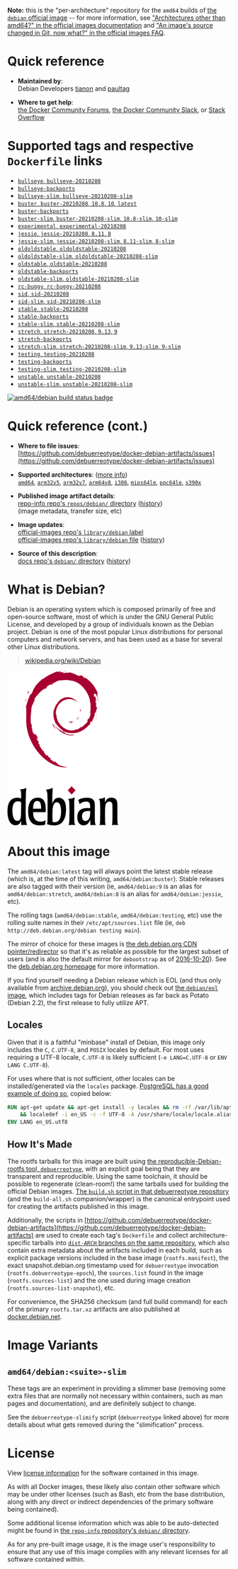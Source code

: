 <!--

********************************************************************************

WARNING:

    DO NOT EDIT "debian/README.md"

    IT IS AUTO-GENERATED

    (from the other files in "debian/" combined with a set of templates)

********************************************************************************

-->

**Note:** this is the "per-architecture" repository for the `amd64` builds of [the `debian` official image](https://hub.docker.com/_/debian) -- for more information, see ["Architectures other than amd64?" in the official images documentation](https://github.com/docker-library/official-images#architectures-other-than-amd64) and ["An image's source changed in Git, now what?" in the official images FAQ](https://github.com/docker-library/faq#an-images-source-changed-in-git-now-what).

# Quick reference

-	**Maintained by**:  
	Debian Developers [tianon](https://qa.debian.org/developer.php?login=tianon) and [paultag](https://qa.debian.org/developer.php?login=paultag)

-	**Where to get help**:  
	[the Docker Community Forums](https://forums.docker.com/), [the Docker Community Slack](https://dockr.ly/slack), or [Stack Overflow](https://stackoverflow.com/search?tab=newest&q=docker)

# Supported tags and respective `Dockerfile` links

-	[`bullseye`, `bullseye-20210208`](https://github.com/debuerreotype/docker-debian-artifacts/blob/b05117a87fbd32f977b4909e399fe368c75767ad/bullseye/Dockerfile)
-	[`bullseye-backports`](https://github.com/debuerreotype/docker-debian-artifacts/blob/b05117a87fbd32f977b4909e399fe368c75767ad/bullseye/backports/Dockerfile)
-	[`bullseye-slim`, `bullseye-20210208-slim`](https://github.com/debuerreotype/docker-debian-artifacts/blob/b05117a87fbd32f977b4909e399fe368c75767ad/bullseye/slim/Dockerfile)
-	[`buster`, `buster-20210208`, `10.8`, `10`, `latest`](https://github.com/debuerreotype/docker-debian-artifacts/blob/b05117a87fbd32f977b4909e399fe368c75767ad/buster/Dockerfile)
-	[`buster-backports`](https://github.com/debuerreotype/docker-debian-artifacts/blob/b05117a87fbd32f977b4909e399fe368c75767ad/buster/backports/Dockerfile)
-	[`buster-slim`, `buster-20210208-slim`, `10.8-slim`, `10-slim`](https://github.com/debuerreotype/docker-debian-artifacts/blob/b05117a87fbd32f977b4909e399fe368c75767ad/buster/slim/Dockerfile)
-	[`experimental`, `experimental-20210208`](https://github.com/debuerreotype/docker-debian-artifacts/blob/b05117a87fbd32f977b4909e399fe368c75767ad/experimental/Dockerfile)
-	[`jessie`, `jessie-20210208`, `8.11`, `8`](https://github.com/debuerreotype/docker-debian-artifacts/blob/b05117a87fbd32f977b4909e399fe368c75767ad/jessie/Dockerfile)
-	[`jessie-slim`, `jessie-20210208-slim`, `8.11-slim`, `8-slim`](https://github.com/debuerreotype/docker-debian-artifacts/blob/b05117a87fbd32f977b4909e399fe368c75767ad/jessie/slim/Dockerfile)
-	[`oldoldstable`, `oldoldstable-20210208`](https://github.com/debuerreotype/docker-debian-artifacts/blob/b05117a87fbd32f977b4909e399fe368c75767ad/oldoldstable/Dockerfile)
-	[`oldoldstable-slim`, `oldoldstable-20210208-slim`](https://github.com/debuerreotype/docker-debian-artifacts/blob/b05117a87fbd32f977b4909e399fe368c75767ad/oldoldstable/slim/Dockerfile)
-	[`oldstable`, `oldstable-20210208`](https://github.com/debuerreotype/docker-debian-artifacts/blob/b05117a87fbd32f977b4909e399fe368c75767ad/oldstable/Dockerfile)
-	[`oldstable-backports`](https://github.com/debuerreotype/docker-debian-artifacts/blob/b05117a87fbd32f977b4909e399fe368c75767ad/oldstable/backports/Dockerfile)
-	[`oldstable-slim`, `oldstable-20210208-slim`](https://github.com/debuerreotype/docker-debian-artifacts/blob/b05117a87fbd32f977b4909e399fe368c75767ad/oldstable/slim/Dockerfile)
-	[`rc-buggy`, `rc-buggy-20210208`](https://github.com/debuerreotype/docker-debian-artifacts/blob/b05117a87fbd32f977b4909e399fe368c75767ad/rc-buggy/Dockerfile)
-	[`sid`, `sid-20210208`](https://github.com/debuerreotype/docker-debian-artifacts/blob/b05117a87fbd32f977b4909e399fe368c75767ad/sid/Dockerfile)
-	[`sid-slim`, `sid-20210208-slim`](https://github.com/debuerreotype/docker-debian-artifacts/blob/b05117a87fbd32f977b4909e399fe368c75767ad/sid/slim/Dockerfile)
-	[`stable`, `stable-20210208`](https://github.com/debuerreotype/docker-debian-artifacts/blob/b05117a87fbd32f977b4909e399fe368c75767ad/stable/Dockerfile)
-	[`stable-backports`](https://github.com/debuerreotype/docker-debian-artifacts/blob/b05117a87fbd32f977b4909e399fe368c75767ad/stable/backports/Dockerfile)
-	[`stable-slim`, `stable-20210208-slim`](https://github.com/debuerreotype/docker-debian-artifacts/blob/b05117a87fbd32f977b4909e399fe368c75767ad/stable/slim/Dockerfile)
-	[`stretch`, `stretch-20210208`, `9.13`, `9`](https://github.com/debuerreotype/docker-debian-artifacts/blob/b05117a87fbd32f977b4909e399fe368c75767ad/stretch/Dockerfile)
-	[`stretch-backports`](https://github.com/debuerreotype/docker-debian-artifacts/blob/b05117a87fbd32f977b4909e399fe368c75767ad/stretch/backports/Dockerfile)
-	[`stretch-slim`, `stretch-20210208-slim`, `9.13-slim`, `9-slim`](https://github.com/debuerreotype/docker-debian-artifacts/blob/b05117a87fbd32f977b4909e399fe368c75767ad/stretch/slim/Dockerfile)
-	[`testing`, `testing-20210208`](https://github.com/debuerreotype/docker-debian-artifacts/blob/b05117a87fbd32f977b4909e399fe368c75767ad/testing/Dockerfile)
-	[`testing-backports`](https://github.com/debuerreotype/docker-debian-artifacts/blob/b05117a87fbd32f977b4909e399fe368c75767ad/testing/backports/Dockerfile)
-	[`testing-slim`, `testing-20210208-slim`](https://github.com/debuerreotype/docker-debian-artifacts/blob/b05117a87fbd32f977b4909e399fe368c75767ad/testing/slim/Dockerfile)
-	[`unstable`, `unstable-20210208`](https://github.com/debuerreotype/docker-debian-artifacts/blob/b05117a87fbd32f977b4909e399fe368c75767ad/unstable/Dockerfile)
-	[`unstable-slim`, `unstable-20210208-slim`](https://github.com/debuerreotype/docker-debian-artifacts/blob/b05117a87fbd32f977b4909e399fe368c75767ad/unstable/slim/Dockerfile)

[![amd64/debian build status badge](https://img.shields.io/jenkins/s/https/doi-janky.infosiftr.net/job/multiarch/job/amd64/job/debian.svg?label=amd64/debian%20%20build%20job)](https://doi-janky.infosiftr.net/job/multiarch/job/amd64/job/debian/)

# Quick reference (cont.)

-	**Where to file issues**:  
	[https://github.com/debuerreotype/docker-debian-artifacts/issues](https://github.com/debuerreotype/docker-debian-artifacts/issues)

-	**Supported architectures**: ([more info](https://github.com/docker-library/official-images#architectures-other-than-amd64))  
	[`amd64`](https://hub.docker.com/r/amd64/debian/), [`arm32v5`](https://hub.docker.com/r/arm32v5/debian/), [`arm32v7`](https://hub.docker.com/r/arm32v7/debian/), [`arm64v8`](https://hub.docker.com/r/arm64v8/debian/), [`i386`](https://hub.docker.com/r/i386/debian/), [`mips64le`](https://hub.docker.com/r/mips64le/debian/), [`ppc64le`](https://hub.docker.com/r/ppc64le/debian/), [`s390x`](https://hub.docker.com/r/s390x/debian/)

-	**Published image artifact details**:  
	[repo-info repo's `repos/debian/` directory](https://github.com/docker-library/repo-info/blob/master/repos/debian) ([history](https://github.com/docker-library/repo-info/commits/master/repos/debian))  
	(image metadata, transfer size, etc)

-	**Image updates**:  
	[official-images repo's `library/debian` label](https://github.com/docker-library/official-images/issues?q=label%3Alibrary%2Fdebian)  
	[official-images repo's `library/debian` file](https://github.com/docker-library/official-images/blob/master/library/debian) ([history](https://github.com/docker-library/official-images/commits/master/library/debian))

-	**Source of this description**:  
	[docs repo's `debian/` directory](https://github.com/docker-library/docs/tree/master/debian) ([history](https://github.com/docker-library/docs/commits/master/debian))

# What is Debian?

Debian is an operating system which is composed primarily of free and open-source software, most of which is under the GNU General Public License, and developed by a group of individuals known as the Debian project. Debian is one of the most popular Linux distributions for personal computers and network servers, and has been used as a base for several other Linux distributions.

> [wikipedia.org/wiki/Debian](https://en.wikipedia.org/wiki/Debian)

![logo](https://raw.githubusercontent.com/docker-library/docs/b449be7df57e9ed9086bb5821bfb5d6cdc5d67a4/debian/logo.png)

# About this image

The `amd64/debian:latest` tag will always point the latest stable release (which is, at the time of this writing, `amd64/debian:buster`). Stable releases are also tagged with their version (ie, `amd64/debian:9` is an alias for `amd64/debian:stretch`, `amd64/debian:8` is an alias for `amd64/debian:jessie`, etc).

The rolling tags (`amd64/debian:stable`, `amd64/debian:testing`, etc) use the rolling suite names in their `/etc/apt/sources.list` file (ie, `deb http://deb.debian.org/debian testing main`).

The mirror of choice for these images is [the deb.debian.org CDN pointer/redirector](https://deb.debian.org) so that it's as reliable as possible for the largest subset of users (and is also the default mirror for `debootstrap` as of [2016-10-20](https://anonscm.debian.org/cgit/d-i/debootstrap.git/commit/?id=9e8bc60ad1ccf3a25ce7890526b70059f3e770de)). See the [deb.debian.org homepage](https://deb.debian.org) for more information.

If you find yourself needing a Debian release which is EOL (and thus only available from [archive.debian.org](http://archive.debian.org)), you should check out [the `debian/eol` image](https://hub.docker.com/r/debian/eol/), which includes tags for Debian releases as far back as Potato (Debian 2.2), the first release to fully utilize APT.

## Locales

Given that it is a faithful "minbase" install of Debian, this image only includes the `C`, `C.UTF-8`, and `POSIX` locales by default. For most uses requiring a UTF-8 locale, `C.UTF-8` is likely sufficient (`-e LANG=C.UTF-8` or `ENV LANG C.UTF-8`).

For uses where that is not sufficient, other locales can be installed/generated via the `locales` package. [PostgreSQL has a good example of doing so](https://github.com/docker-library/postgres/blob/69bc540ecfffecce72d49fa7e4a46680350037f9/9.6/Dockerfile#L21-L24), copied below:

```dockerfile
RUN apt-get update && apt-get install -y locales && rm -rf /var/lib/apt/lists/* \
	&& localedef -i en_US -c -f UTF-8 -A /usr/share/locale/locale.alias en_US.UTF-8
ENV LANG en_US.utf8
```

## How It's Made

The rootfs tarballs for this image are built using [the reproducible-Debian-rootfs tool, `debuerreotype`](https://github.com/debuerreotype/debuerreotype), with an explicit goal being that they are transparent and reproducible. Using the same toolchain, it should be possible to regenerate (clean-room!) the same tarballs used for building the official Debian images. [The `build.sh` script in that debuerreotype repository](https://github.com/debuerreotype/debuerreotype/blob/master/build.sh) (and the `build-all.sh` companion/wrapper) is the canonical entrypoint used for creating the artifacts published in this image.

Additionally, the scripts in [https://github.com/debuerreotype/docker-debian-artifacts](https://github.com/debuerreotype/docker-debian-artifacts) are used to create each tag's `Dockerfile` and collect architecture-specific tarballs into [`dist-ARCH` branches on the same repository](https://github.com/debuerreotype/docker-debian-artifacts/branches), which also contain extra metadata about the artifacts included in each build, such as explicit package versions included in the base image (`rootfs.manifest`), the exact snapshot.debian.org timestamp used for `debuerreotype` invocation (`rootfs.debuerreotype-epoch`), the `sources.list` found in the image (`rootfs.sources-list`) and the one used during image creation (`rootfs.sources-list-snapshot`), etc.

For convenience, the SHA256 checksum (and full build command) for each of the primary `rootfs.tar.xz` artifacts are also published at [docker.debian.net](https://docker.debian.net/).

# Image Variants

## `amd64/debian:<suite>-slim`

These tags are an experiment in providing a slimmer base (removing some extra files that are normally not necessary within containers, such as man pages and documentation), and are definitely subject to change.

See the `debuerreotype-slimify` script (`debuerreotype` linked above) for more details about what gets removed during the "slimification" process.

# License

View [license information](https://www.debian.org/social_contract#guidelines) for the software contained in this image.

As with all Docker images, these likely also contain other software which may be under other licenses (such as Bash, etc from the base distribution, along with any direct or indirect dependencies of the primary software being contained).

Some additional license information which was able to be auto-detected might be found in [the `repo-info` repository's `debian/` directory](https://github.com/docker-library/repo-info/tree/master/repos/debian).

As for any pre-built image usage, it is the image user's responsibility to ensure that any use of this image complies with any relevant licenses for all software contained within.
